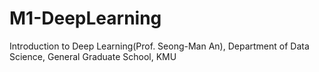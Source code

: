 # M1-DeepLearning
Introduction to Deep Learning(Prof. Seong-Man An), Department of Data Science, General Graduate School, KMU
